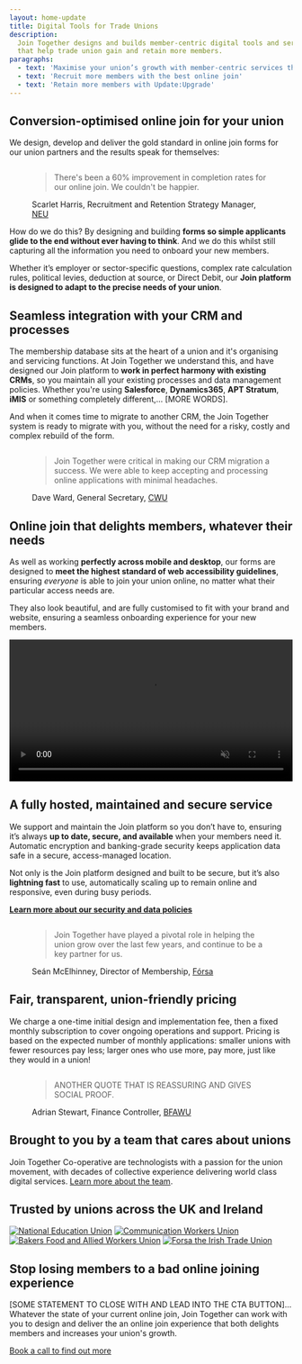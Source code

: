 ```yaml
---
layout: home-update
title: Digital Tools for Trade Unions
description:
  Join Together designs and builds member-centric digital tools and services
  that help trade union gain and retain more members.
paragraphs:
  - text: 'Maximise your union’s growth with member-centric services that work'
  - text: 'Recruit more members with the best online join'
  - text: 'Retain more members with Update:Upgrade'
---
```


<!-- Start with focus on our current headline feature: drastic improvement in conversion -->
## Conversion-optimised online join for your union

We design, develop and deliver the gold standard in online join forms for our union partners and the results speak for
themselves:

<!-- First bit of social proof. Actual quote and photo needs signing off from Scarlet -->
<figure class="quote">
  <img class="avatar" src="/assets/images/people/scarlet-harris.jpg" alt="">

  <blockquote>There's been a 60% improvement in completion rates for our online join. We couldn't be happier.</blockquote>
  <figcaption>Scarlet Harris, Recruitment and Retention Strategy Manager, <a href="https://neu.org.uk">NEU</a></figcaption>
</figure>

<!-- Talk a bit about being user and user-experience focused -->
How do we do this? By designing and building **forms so simple applicants glide to the end without ever having to
think**. And we do this whilst still capturing all the information you need to onboard your new members.

<!-- Make it clear we that it doesn't come at the expense of the union's data capture/calculation needs -->
Whether it’s employer or sector-specific questions, complex rate calculation rules, political levies, deduction at
source, or Direct Debit, our **Join platform is designed to adapt to the precise needs of your union**.

<!-- CRM/process integration is another key thing to sell/convince on -->
## Seamless integration with your CRM and processes

The membership database sits at the heart of a union and it's organising and servicing functions. At Join Together we
understand this, and have designed our Join platform to **work in perfect harmony with existing CRMs**, so you maintain
all your existing processes and data management policies. Whether you're using **Salesforce**, **Dynamics365**, **APT
Stratum**, **iMIS** or something completely different,... [MORE WORDS].

And when it comes time to migrate to another CRM, the Join Together system is ready to migrate with you, without the
need for a risky, costly and complex rebuild of the form.

<!-- Social proof from a union that has gone through a CRM migration, again to be signed-off -->
<figure class="quote">
  <img class="avatar" src="/assets/images/people/dave-ward.jpg" alt="">

  <blockquote>Join Together were critical in making our CRM migration a success. We were able to keep accepting and
  processing online applications with minimal headaches.</blockquote>
  <figcaption>Dave Ward, General Secretary, <a href="https://www.cwu.org">CWU</a></figcaption>
</figure>

<!-- Talk about how great the experience is for all -->
## Online join that delights members, whatever their needs

As well as working **perfectly across mobile and desktop**, our forms are designed to **meet the highest standard of web
accessibility guidelines**, ensuring *everyone* is able to join your union online, no matter what their particular access
needs are.

They also look beautiful, and are fully customised to fit with your brand and website, ensuring a seamless onboarding
experience for your new members.

<!-- Show the thing: a video showing the form in action that auto-plays on a loop -->
<video width="100%" autoplay muted>
  <source src="assets/videos/show-the-thing-2.mp4" type="video/mp4">
  Your browser does not support the video tag.
</video>

<!-- A bit of a grab bag about security, performance and hosting... -->
## A fully hosted, maintained and secure service

We support and maintain the Join platform so you don’t have to, ensuring it’s always **up to date, secure, and
available** when your members need it. Automatic encryption and banking-grade security keeps application data safe
in a secure, access-managed location.

Not only is the Join platform designed and built to be secure, but it’s also **lightning fast** to use,
automatically scaling up to remain online and responsive, even during busy periods.

**[Learn more about our security and data policies](/information-security)**

<!-- More social proof (tbc) — do we need this to have a specific focus? -->
<figure class="quote">
  <img class="avatar" src="/assets/images/people/sean-mcElhinney.jpg" alt="">

  <blockquote>Join Together have played a pivotal role in helping the union grow over the last few years, and continue
  to be a key partner for us.</blockquote>
  <figcaption>Seán McElhinney, Director of Membership, <a href="https://www.forsa.ie">Fórsa</a></figcaption>
</figure>

## Fair, transparent, union-friendly pricing

We charge a one-time initial design and implementation fee, then a fixed monthly subscription to cover ongoing
operations and support. Pricing is based on the expected number of monthly applications: smaller unions with fewer
resources pay less; larger ones who use more, pay more, just like they would in a union!

<!-- Final bit of social proof, content tbc -->
<figure class="quote">
  <img class="avatar" src="/assets/images/people/adrian-stewart.jpg" alt="">

  <blockquote>ANOTHER QUOTE THAT IS REASSURING AND GIVES SOCIAL PROOF.</blockquote>
  <figcaption>Adrian Stewart, Finance Controller, <a href="https://www.bfawu.org">BFAWU</a></figcaption>
</figure>

## Brought to you by a team that cares about unions

Join Together Co-operative are technologists with a passion for the union movement, with decades of collective
experience delivering world class digital services. [Learn more about the team](/team).

<!-- Social proof again — we should make these logos full colour and also larger -->
## Trusted by unions across the UK and Ireland

<div class="union-logos">
  <a href="https://neu.org.uk"><img alt="National Education Union" src="/assets/images/logos/neu-logo.svg"></a>
  <a href="https://cwu.org"><img alt="Communication Workers Union" src="/assets/images/logos/cwu-logo.svg"></a>
  <a href="https://bfawu.org"><img alt="Bakers Food and Allied Workers Union" src="/assets/images/logos/bfawu-logo.png"></a>
  <a href="https://www.forsa.ie"><img alt="Forsa the Irish Trade Union" src="/assets/images/logos/forsa-logo.png"></a>
</div>

<!-- Final heading and call to action... -->
## Stop losing members to a bad online joining experience

[SOME STATEMENT TO CLOSE WITH AND LEAD INTO THE CTA BUTTON]... Whatever the state of your current online join,
Join Together can work with you to design and deliver the an online join experience that both delights members and
increases your union's growth.

<nav>
  <a href="https://calendly.com/join-together/hello">Book a call to find out more</a>
</nav>

<!--
  Here we would talk about "Update:Upgrade", i.e. our what we might call our update-your-details service.
  We can talk concretely about it today as this is what student upgrades is.
-->
